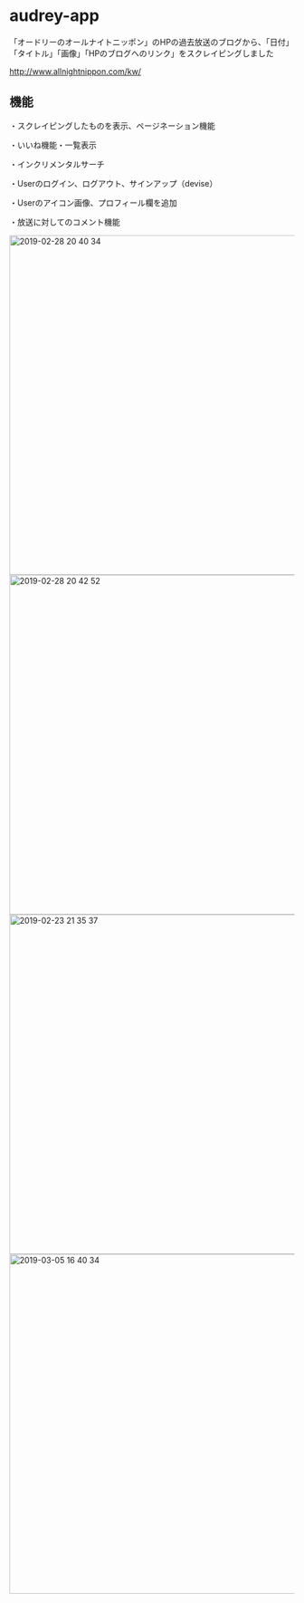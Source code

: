 # audrey-app

「オードリーのオールナイトニッポン」のHPの過去放送のブログから、「日付」「タイトル」「画像」「HPのブログへのリンク」をスクレイピングしました

http://www.allnightnippon.com/kw/


## 機能

・スクレイピングしたものを表示、ページネーション機能

・いいね機能・一覧表示

・インクリメンタルサーチ

・Userのログイン、ログアウト、サインアップ（devise）

・Userのアイコン画像、プロフィール欄を追加

・放送に対してのコメント機能


<img width="600" alt="2019-02-28 20 40 34" src="https://user-images.githubusercontent.com/42834409/53564070-37941f00-3b99-11e9-8d7e-67dc2585ce60.png">


<img width="600" alt="2019-02-28 20 42 52" src="https://user-images.githubusercontent.com/42834409/53564150-71652580-3b99-11e9-8f14-011ba0679ba9.png">


<img width="600" alt="2019-02-23 21 35 37" src="https://user-images.githubusercontent.com/42834409/53286502-fe336c00-37b2-11e9-9873-3428c0e96bae.png">

<img width="600" alt="2019-03-05 16 40 34" src="https://user-images.githubusercontent.com/42834409/53788534-780ee680-3f65-11e9-83b6-7070573d06b9.png">
